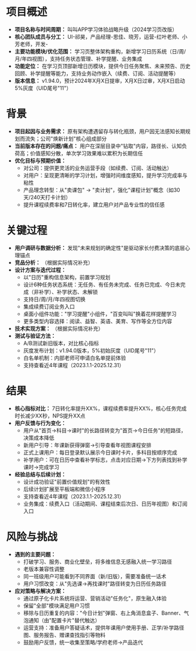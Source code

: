 # 项目概述
- **项目名称与时间周期：** 叫叫APP学习体验战略升级（2024学习页改版）
- **核心团队成员与分工：** UI-祁昊，产品经理-思佳、晓芳，运营-红叶老师、小芳老师，开发-
- **主要功能模块/优化范围：** 学习页整体架构重构，新增学习日历系统（日/周/月/年四视图），支持任务状态管理、补学提醒、业务集成
- **功能定位：** 在学习页顶部新增日历模块，提供今日任务聚焦、未来预告、历史回顾、补学提醒等能力，支持业务动作嵌入（续费、订阅、活动提醒等）
- **版本信息：** v1.94.0，预计2024年X月X日提审，X月X日过审，X月X日启动5%灰度（UID尾号"11"）

# 背景
- **项目起因与业务需求：** 原有架构遭遇留存与转化瓶颈，用户因无法感知长期规划而流失；公司"焕新计划"核心组成部分
- **当前版本存在的问题/痛点：** 用户在深层目录中"钻取"内容，路径长、认知负荷高；价值感知分散，单次学习效果难以累积为长期信任
- **优化目标与预期价值：** 
  - 对公司：提供更灵活的业务运营手段（如续费、订阅、活动触达）
  - 对用户：呈现更清晰的学习计划，增强时间维度感知，提升学习完成率与粘性
  - 产品理念转型：从"卖课包" → "卖计划"，强化"课程计划"概念（如30天/240天打卡计划）
  - 提升课程续费率和7日转化率，建立用户对产品专业性的信任感

# 关键过程
- **用户调研与数据分析：** 发现"未来规划的确定性"是驱动家长付费决策的底层心理锚点
- **竞品分析：** （根据实际情况补充）
- **设计方案与迭代过程：** 
  - 以"日历"重构信息架构，前置学习规划
  - 设计6种任务状态系统：无任务、有任务未完成、任务已完成、今日未完成（非补学）、补学状态、未解锁
  - 支持日/周/月/年四视图切换
  - 集成续费订阅业务入口
  - 桌面小组件功能："学习提醒"小组件，"百变叫叫"换着花样提醒学习
  - 更多类型内容选择：阅读、益智、英语、美育、写作等全方位内容
- **技术实现方案：** （根据实际情况补充）
- **测试与验证方法：** 
  - A/B测试新旧版本，对比核心指标
  - 灰度发布计划：v1.94.0版本，5%初始灰度（UID尾号"11"）
  - 白名单机制：内部老师可申请白名单提前体验
  - 支持查看近4年课程（2023.1.1-2025.12.31）

# 结果
- **核心指标对比：** 7日转化率提升XX%，课程续费率提升XX%，核心任务完成时长减少XX秒，NPS提升XX点
- **用户反馈与行为变化：** 
  - 用户从"首页→科目→课时"的长路径转变为"首页→今日任务"的短路径，决策成本降低
  - 新用户引导：年课新获得弹窗→引导查看年视图课程安排
  - 正式上课用户：每日登录默认展示今日课时卡片，多科目按顺序完成
  - 补学用户：可在日历中查看补学标志，点击对应日期→下方列表找到补学课时→完成学习
- **经验总结与后续计划：** 
  - 设计成功验证"前置价值规划"的有效性
  - 后续计划扩展至平板端和微信小程序
  - 支持查看近4年课程（2023.1.1-2025.12.31）
  - 业务集成：续费入口（活动期间、课程结束后次日、日历年视图）和订阅入口

# 风险与挑战
- **遇到的主要问题：** 
  - 打破学习、服务、商业化壁垒，将多维信息无感融入统一学习路径
  - 老版本兼容性调整
  - 同一班级用户可能看到不同界面（新/旧版），需要准备统一话术
  - 用户习惯改变：从"先选课→再找课时"路径转变为日历任务路径
- **应对策略与解决方案：** 
  - 通过原子化卡片系统将运营、营销活动"任务化"，原生融入体验
  - 保留"全部"模块满足用户习惯
  - 移除与日历重复的内容："今日计划"弹窗、右上角消息盒子、Banner、气泡通知（由"配置卡片"替代触达）
  - 运营支持：准备用户答疑话术，提供年课用户使用手册、正学/补学路径图、服务报告、赠课查找指引等物料
  - 鼓励用户反馈，统一收集至策略/学府老师→产品迭代

# 
